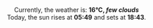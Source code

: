 <p  align="center"><br/>Currently, the weather is: <b> 16°C, <i>few clouds</i></b></br>Today, the sun rises at <b>05:49</b> and sets at <b>18:43</b>.</p>